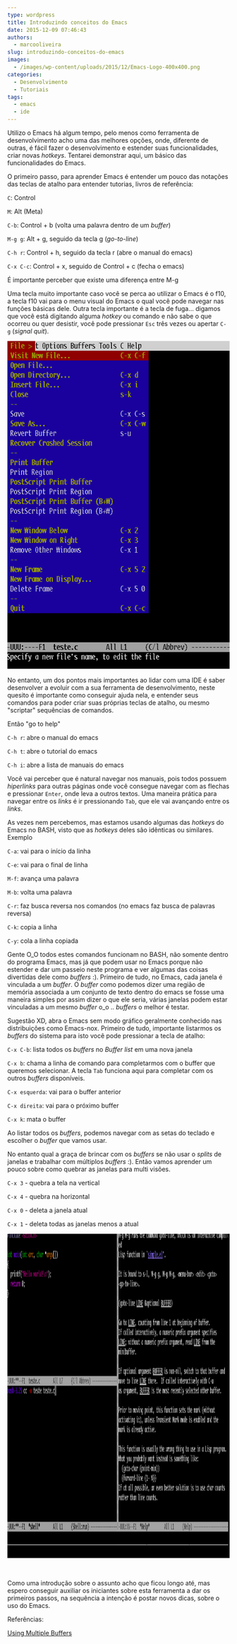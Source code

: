 ```yaml
---
type: wordpress
title: Introduzindo conceitos do Emacs
date: 2015-12-09 07:46:43
authors:
  - marcooliveira
slug: introduzindo-conceitos-do-emacs
images:
  - /images/wp-content/uploads/2015/12/Emacs-Logo-400x400.png
categories:
  - Desenvolvimento
  - Tutoriais
tags:
  - emacs
  - ide
---
```


Utilizo o Emacs há algum tempo, pelo menos como ferramenta de desenvolvimento acho uma das melhores opções, onde, diferente de outras, é fácil fazer o desenvolvimento e estender suas funcionalidades, criar novas <em>hotkeys</em>. Tentarei demonstrar aqui, um básico das funcionalidades do Emacs.

<!--more-->

O primeiro passo, para aprender Emacs é entender um pouco das notações das teclas de atalho para entender tutorias, livros de referência:

<code>C</code>: Control

<code>M</code>: Alt (Meta)

<code>C-b</code>: Control + b (volta uma palavra dentro de um <em>buffer</em>)

<code>M-g g</code>: Alt + g, seguido da tecla g (<em>go-to-line</em>)

<code>C-h r</code>: Control + h, seguido da tecla r (abre o manual do emacs)

<code>C-x C-c</code>: Control + x, seguido de Control + c (fecha o emacs)

É importante perceber que existe uma diferença entre M-g

Uma tecla muito importante caso você se perca ao utilizar o Emacs é o f10, a tecla f10 vai para o menu visual do Emacs o qual você pode navegar nas funções básicas dele. Outra tecla importante é a tecla de fuga... digamos que você está digitando alguma <em>hotkey</em> ou comando e não sabe o que ocorreu ou quer desistir, você pode pressionar <code>Esc</code> três vezes ou apertar <code>C-g</code> (<em>signal quit</em>).

<a href="/images/wp-content/uploads/2015/12/menuf10.png"><img class="aligncenter size-full wp-image-4259" src="/images/wp-content/uploads/2015/12/menuf10.png" alt="menuf10" width="626" height="742" /></a>

No entanto, um dos pontos mais importantes ao lidar com uma IDE é saber desenvolver a evoluir com a sua ferramenta de desenvolvimento, neste quesito é importante como conseguir ajuda nela, e entender seus comandos para poder criar suas próprias teclas de atalho, ou mesmo "scriptar" sequências de comandos.

Então "go to help"

<code>C-h r</code>: abre o manual do emacs

<code>C-h t</code>: abre o tutorial do emacs

<code>C-h i</code>: abre a lista de manuais do emacs

Você vai perceber que é natural navegar nos manuais, pois todos possuem <em>hiperlinks</em> para outras páginas onde você consegue navegar com as flechas e pressionar <code>Enter</code>, onde leva a outros textos. Uma maneira prática para navegar entre os <em>links</em> é ir pressionando <code>Tab</code>, que ele vai avançando entre os <em>links</em>.

As vezes nem percebemos, mas estamos usando algumas das <em>hotkeys</em> do Emacs no BASH, visto que as <em>hotkeys</em> deles são idênticas ou similares. Exemplo

<code>C-a</code>: vai para o início da linha

<code>C-e</code>: vai para o final de linha

<code>M-f</code>: avança uma palavra

<code>M-b</code>: volta uma palavra

<code>C-r</code>: faz busca reversa nos comandos (no emacs faz busca de palavras reversa)

<code>C-k</code>: copia a linha

<code>C-y</code>: cola a linha copiada

Gente O_O todos estes comandos funcionam no BASH, não somente dentro do programa Emacs, mas já que podem usar no Emacs porque não estender e dar um passeio neste programa e ver algumas das coisas divertidas dele como <em>buffers</em> :). Primeiro de tudo, no Emacs, cada janela é vinculada a um <em>buffer</em>. O <em>buffer</em> como podemos dizer uma região de memória associada a um conjunto de texto dentro do emacs se fosse uma maneira simples por assim dizer o que ele seria, várias janelas podem estar vinculadas a um mesmo <em>buffer</em> o_o .. <em>buffers</em> o melhor é testar.

Sugestão XD, abra o Emacs sem modo gráfico geralmente conhecido nas distribuições como Emacs-nox. Primeiro de tudo, importante listarmos os <em>buffers</em> do sistema para isto você pode pressionar a tecla de atalho:

<code>C-x C-b</code>: lista todos os <em>buffers</em> no *Buffer list* em uma nova janela

<code>C-x b</code>: chama a linha de comando para completarmos com o buffer que queremos selecionar. A tecla <code>Tab</code> funciona aqui para completar com os outros <em>buffers</em> disponíveis.

<code>C-x esquerda</code>: vai para o buffer anterior

<code>C-x direita</code>: vai para o próximo buffer

<code>C-x k</code>: mata o buffer

Ao listar todos os <em>buffers</em>, podemos navegar com as setas do teclado e escolher o <em>buffer</em> que vamos usar.

No entanto qual a graça de brincar com os <em>buffers</em> se não usar o <em>splits</em> de janelas e trabalhar com múltiplos <em>buffers</em> :). Então vamos aprender um pouco sobre como quebrar as janelas para multi visões.

<code>C-x 3</code> - quebra a tela na vertical

<code>C-x 4</code> - quebra na horizontal

<code>C-x 0</code> - deleta a janela atual

<code>C-x 1</code> - deleta todas as janelas menos a atual

<a href="/images/wp-content/uploads/2015/12/buffer-window.png"><img class="aligncenter size-full wp-image-4268" src="/images/wp-content/uploads/2015/12/buffer-window.png" alt="buffer-window" width="1358" height="734" /></a>

&nbsp;

Como uma introdução sobre o assunto acho que ficou longo até, mas espero conseguir auxiliar os iniciantes sobre esta ferramenta a dar os primeiros passos, na sequência a intenção é postar novos dicas, sobre o uso do Emacs.

Referências:

<a href="http://www.gnu.org/software/emacs/manual/html_node/emacs/Buffers.html" target="_blank">Using Multiple Buffers</a>
